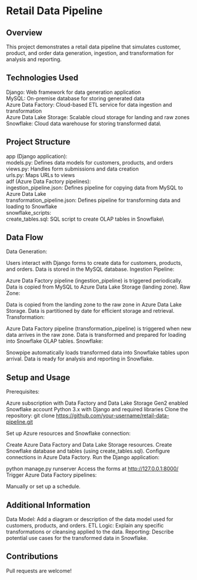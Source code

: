 
# Retail Data Pipeline

## Overview

This project demonstrates a retail data pipeline that simulates customer, product, and order data generation, ingestion, and transformation for analysis and reporting.

## Technologies Used

Django: Web framework for data generation application\
MySQL: On-premise database for storing generated data\
Azure Data Factory: Cloud-based ETL service for data ingestion and transformation\
Azure Data Lake Storage: Scalable cloud storage for landing and raw zones\
Snowflake: Cloud data warehouse for storing transformed data\
## Project Structure

app (Django application):\
models.py: Defines data models for customers, products, and orders\
views.py: Handles form submissions and data creation\
urls.py: Maps URLs to views\
adf (Azure Data Factory pipelines):\
ingestion_pipeline.json: Defines pipeline for copying data from MySQL to Azure Data Lake\
transformation_pipeline.json: Defines pipeline for transforming data and loading to Snowflake\
snowflake_scripts:\
create_tables.sql: SQL script to create OLAP tables in Snowflake\
## Data Flow

Data Generation:

Users interact with Django forms to create data for customers, products, and orders.
Data is stored in the MySQL database.
Ingestion Pipeline:

Azure Data Factory pipeline (ingestion_pipeline) is triggered periodically.
Data is copied from MySQL to Azure Data Lake Storage (landing zone).
Raw Zone:

Data is copied from the landing zone to the raw zone in Azure Data Lake Storage.
Data is partitioned by date for efficient storage and retrieval.
Transformation:

Azure Data Factory pipeline (transformation_pipeline) is triggered when new data arrives in the raw zone.
Data is transformed and prepared for loading into Snowflake OLAP tables.
Snowflake:

Snowpipe automatically loads transformed data into Snowflake tables upon arrival.
Data is ready for analysis and reporting in Snowflake.
## Setup and Usage

Prerequisites:

Azure subscription with Data Factory and Data Lake Storage Gen2 enabled
Snowflake account
Python 3.x with Django and required libraries
Clone the repository:
git clone https://github.com/your-username/retail-data-pipeline.git

Set up Azure resources and Snowflake connection:

Create Azure Data Factory and Data Lake Storage resources.
Create Snowflake database and tables (using create_tables.sql).
Configure connections in Azure Data Factory.
Run the Django application:

python manage.py runserver
Access the forms at http://127.0.0.1:8000/
Trigger Azure Data Factory pipelines:

Manually or set up a schedule.
## Additional Information

Data Model: Add a diagram or description of the data model used for customers, products, and orders.
ETL Logic: Explain any specific transformations or cleansing applied to the data.
Reporting: Describe potential use cases for the transformed data in Snowflake.
## Contributions

Pull requests are welcome!

